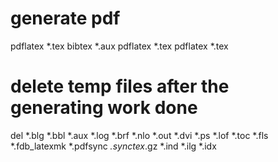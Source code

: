 
# generate pdf

pdflatex *.tex
bibtex *.aux
pdflatex *.tex
pdflatex *.tex

# delete temp files after the generating work done
del *.blg *.bbl *.aux *.log *.brf *.nlo *.out *.dvi *.ps *.lof *.toc *.fls *.fdb_latexmk *.pdfsync *.synctex*.gz *.ind *.ilg *.idx
